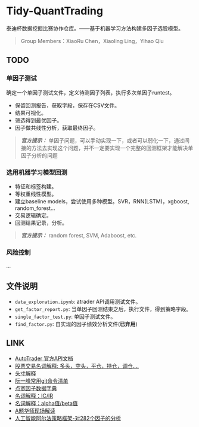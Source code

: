 # Tidy-QuantTrading
泰迪杯数据挖掘比赛协作仓库。——基于机器学习方法构建多因子选股模型。
> Group Members：XiaoRu Chen，Xiaoling Ling，Yihao Qiu

## TODO

### 单因子测试

确定一个单因子测试文件，定义待测因子列表，执行多次单因子runtest。
- 保留回测报告，获取字段，保存在CSV文件。
- 结果可视化。
- 筛选得到最优因子。
- 因子做共线性分析，获取最终因子。

> _**官方提示：**_ 单因子问题，可以手动实现一下，或者可以弱化一下，通过间接的方法去实现这个问题，并不一定要实现一个完整的回测框架才能解决单因子分析的问题

### 选用机器学习模型回测
- 特征和标签构建。
- 等权重线性模型。
- 建立baseline models，尝试使用多种模型。SVR，RNN(LSTM)，xgboost, random_forest...
- 交易逻辑确定。
- 回测结果记录，分析。

> _**官方提示：**_ random forest, SVM, Adaboost, etc.

### 风险控制
...


## 文件说明
- `data_exploration.ipynb`: atrader API调用测试文件。
- `get_factor_report.py`: 当单因子回测结束之后，执行文件，得到策略字段。
- `single_factor_test.py`: 单因子测试文件。
- `find_factor.py`: 自实现的因子绩效分析文件(**已弃用**)




## LINK 
- [AutoTrader 官方API文档](https://www.digquant.com.cn/documents/17#h1-u5FEBu901Fu5F00u59CB-0)
- [股票交易名词解释: 多头，空头，平仓，持仓，调仓....](http://stock.hexun.com/menu/stepbystep/step3.html)
- [头寸解释](https://wiki.mbalib.com/wiki/%E5%A4%B4%E5%AF%B8)
- [阮一峰常用git命令清单](http://www.ruanyifeng.com/blog/2015/12/git-cheat-sheet.html)
- [点宽因子数据字典](https://www.digquant.com.cn/documents/23)
- [名词解释：IC/IR](https://xueqiu.com/1652627245/108835836)
- [名词解释：alpha值/beta值](https://blog.csdn.net/yezi113yezi/article/details/81078128)
- [A题华师现场解读](https://edu.tipdm.org/)
- [人工智能阿尔法策略框架-对282个因子的分析](https://www.jiqizhixin.com/articles/2019-01-26-5)
